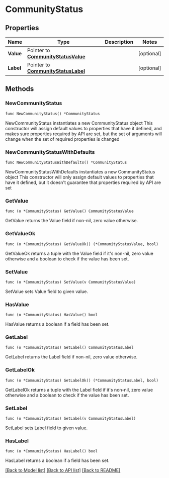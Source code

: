 # CommunityStatus

## Properties

Name | Type | Description | Notes
------------ | ------------- | ------------- | -------------
**Value** | Pointer to [**CommunityStatusValue**](CommunityStatusValue.md) |  | [optional] 
**Label** | Pointer to [**CommunityStatusLabel**](CommunityStatusLabel.md) |  | [optional] 

## Methods

### NewCommunityStatus

`func NewCommunityStatus() *CommunityStatus`

NewCommunityStatus instantiates a new CommunityStatus object
This constructor will assign default values to properties that have it defined,
and makes sure properties required by API are set, but the set of arguments
will change when the set of required properties is changed

### NewCommunityStatusWithDefaults

`func NewCommunityStatusWithDefaults() *CommunityStatus`

NewCommunityStatusWithDefaults instantiates a new CommunityStatus object
This constructor will only assign default values to properties that have it defined,
but it doesn't guarantee that properties required by API are set

### GetValue

`func (o *CommunityStatus) GetValue() CommunityStatusValue`

GetValue returns the Value field if non-nil, zero value otherwise.

### GetValueOk

`func (o *CommunityStatus) GetValueOk() (*CommunityStatusValue, bool)`

GetValueOk returns a tuple with the Value field if it's non-nil, zero value otherwise
and a boolean to check if the value has been set.

### SetValue

`func (o *CommunityStatus) SetValue(v CommunityStatusValue)`

SetValue sets Value field to given value.

### HasValue

`func (o *CommunityStatus) HasValue() bool`

HasValue returns a boolean if a field has been set.

### GetLabel

`func (o *CommunityStatus) GetLabel() CommunityStatusLabel`

GetLabel returns the Label field if non-nil, zero value otherwise.

### GetLabelOk

`func (o *CommunityStatus) GetLabelOk() (*CommunityStatusLabel, bool)`

GetLabelOk returns a tuple with the Label field if it's non-nil, zero value otherwise
and a boolean to check if the value has been set.

### SetLabel

`func (o *CommunityStatus) SetLabel(v CommunityStatusLabel)`

SetLabel sets Label field to given value.

### HasLabel

`func (o *CommunityStatus) HasLabel() bool`

HasLabel returns a boolean if a field has been set.


[[Back to Model list]](../README.md#documentation-for-models) [[Back to API list]](../README.md#documentation-for-api-endpoints) [[Back to README]](../README.md)


